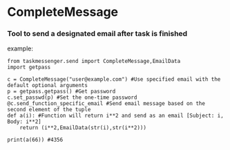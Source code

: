 # CompleteMessage

### Tool to send a designated email after task is finished

example:

    from taskmessenger.send import CompleteMessage,EmailData
    import getpass

    c = CompleteMessage("user@example.com") #Use specified email with the default optional arguments
    p = getpass.getpass() #Get password
    c.set_passwd(p) #Set the one-time password 
    @c.send_function_specific_email #Send email message based on the second element of the tuple
    def a(i): #Function will return i**2 and send as an email [Subject: i, Body: i**2]
        return (i**2,EmailData(str(i),str(i**2))) 

    print(a(66)) #4356


